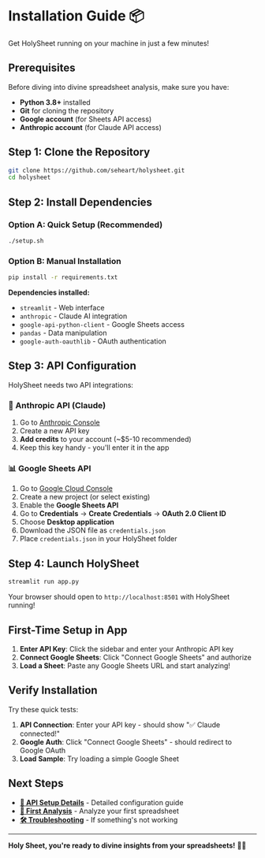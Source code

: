 # Installation Guide 📦

Get HolySheet running on your machine in just a few minutes!

## Prerequisites

Before diving into divine spreadsheet analysis, make sure you have:

- **Python 3.8+** installed
- **Git** for cloning the repository
- **Google account** (for Sheets API access)
- **Anthropic account** (for Claude API access)

## Step 1: Clone the Repository

```bash
git clone https://github.com/seheart/holysheet.git
cd holysheet
```

## Step 2: Install Dependencies

### Option A: Quick Setup (Recommended)
```bash
./setup.sh
```

### Option B: Manual Installation
```bash
pip install -r requirements.txt
```

**Dependencies installed:**
- `streamlit` - Web interface
- `anthropic` - Claude AI integration  
- `google-api-python-client` - Google Sheets access
- `pandas` - Data manipulation
- `google-auth-oauthlib` - OAuth authentication

## Step 3: API Configuration

HolySheet needs two API integrations:

### 🤖 Anthropic API (Claude)
1. Go to [Anthropic Console](https://console.anthropic.com/account/keys)
2. Create a new API key
3. **Add credits** to your account (~$5-10 recommended)
4. Keep this key handy - you'll enter it in the app

### 📊 Google Sheets API
1. Go to [Google Cloud Console](https://console.cloud.google.com/)
2. Create a new project (or select existing)
3. Enable the **Google Sheets API**
4. Go to **Credentials** → **Create Credentials** → **OAuth 2.0 Client ID**
5. Choose **Desktop application**
6. Download the JSON file as `credentials.json`
7. Place `credentials.json` in your HolySheet folder

## Step 4: Launch HolySheet

```bash
streamlit run app.py
```

Your browser should open to `http://localhost:8501` with HolySheet running!

## First-Time Setup in App

1. **Enter API Key**: Click the sidebar and enter your Anthropic API key
2. **Connect Google Sheets**: Click "Connect Google Sheets" and authorize
3. **Load a Sheet**: Paste any Google Sheets URL and start analyzing!

## Verify Installation

Try these quick tests:

1. **API Connection**: Enter your API key - should show "✅ Claude connected!"
2. **Google Auth**: Click "Connect Google Sheets" - should redirect to Google OAuth
3. **Load Sample**: Try loading a simple Google Sheet

## Next Steps

- **[🔐 API Setup Details](API-Setup)** - Detailed configuration guide
- **[🚀 First Analysis](First-Analysis)** - Analyze your first spreadsheet
- **[🛠️ Troubleshooting](Troubleshooting)** - If something's not working

---

**Holy Sheet, you're ready to divine insights from your spreadsheets!** 🙏✨